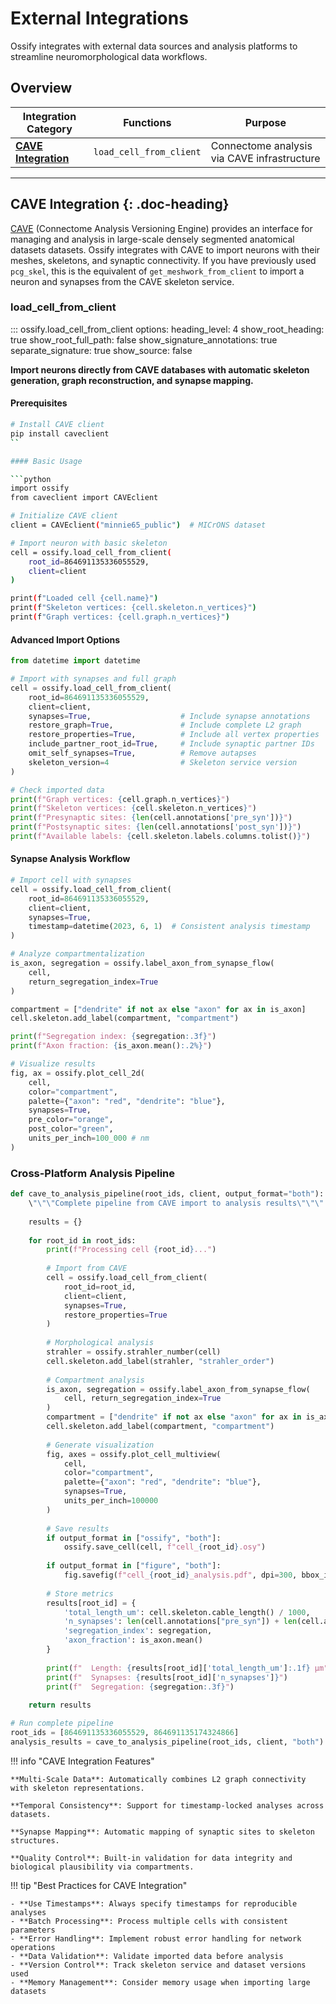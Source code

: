 # External Integrations

Ossify integrates with external data sources and analysis platforms to streamline neuromorphological data workflows.

## Overview

| Integration Category | Functions | Purpose |
|---------------------|-----------|---------|
| **[CAVE Integration](#cave-integration)** | `load_cell_from_client` | Connectome analysis via CAVE infrastructure |

---

## CAVE Integration {: .doc-heading}

[CAVE](https://www.caveconnecto.me/) (Connectome Analysis Versioning Engine) provides an interface for managing and analysis in large-scale densely segmented anatomical datasets datasets.
Ossify integrates with CAVE to import neurons with their meshes, skeletons, and synaptic connectivity.
If you have previously used `pcg_skel`, this is the equivalent of `get_meshwork_from_client` to import a neuron and synapses from the CAVE skeleton service.

### load_cell_from_client

::: ossify.load_cell_from_client
    options:
        heading_level: 4
        show_root_heading: true
        show_root_full_path: false
        show_signature_annotations: true
        separate_signature: true
        show_source: false

**Import neurons directly from CAVE databases with automatic skeleton generation, graph reconstruction, and synapse mapping.**

#### Prerequisites

```bash
# Install CAVE client
pip install caveclient
``

#### Basic Usage

```python
import ossify
from caveclient import CAVEclient

# Initialize CAVE client
client = CAVEclient("minnie65_public")  # MICrONS dataset

# Import neuron with basic skeleton
cell = ossify.load_cell_from_client(
    root_id=864691135336055529,
    client=client
)

print(f"Loaded cell {cell.name}")
print(f"Skeleton vertices: {cell.skeleton.n_vertices}")
print(f"Graph vertices: {cell.graph.n_vertices}")
```

#### Advanced Import Options

```python
from datetime import datetime

# Import with synapses and full graph
cell = ossify.load_cell_from_client(
    root_id=864691135336055529,
    client=client,
    synapses=True,                    # Include synapse annotations
    restore_graph=True,               # Include complete L2 graph
    restore_properties=True,          # Include all vertex properties
    include_partner_root_id=True,     # Include synaptic partner IDs
    omit_self_synapses=True,          # Remove autapses
    skeleton_version=4                # Skeleton service version
)

# Check imported data
print(f"Graph vertices: {cell.graph.n_vertices}")
print(f"Skeleton vertices: {cell.skeleton.n_vertices}")
print(f"Presynaptic sites: {len(cell.annotations['pre_syn'])}")
print(f"Postsynaptic sites: {len(cell.annotations['post_syn'])}")
print(f"Available labels: {cell.skeleton.labels.columns.tolist()}")
```

#### Synapse Analysis Workflow

```python
# Import cell with synapses
cell = ossify.load_cell_from_client(
    root_id=864691135336055529,
    client=client,
    synapses=True,
    timestamp=datetime(2023, 6, 1)  # Consistent analysis timestamp
)

# Analyze compartmentalization
is_axon, segregation = ossify.label_axon_from_synapse_flow(
    cell, 
    return_segregation_index=True
)

compartment = ["dendrite" if not ax else "axon" for ax in is_axon]
cell.skeleton.add_label(compartment, "compartment")

print(f"Segregation index: {segregation:.3f}")
print(f"Axon fraction: {is_axon.mean():.2%}")

# Visualize results
fig, ax = ossify.plot_cell_2d(
    cell,
    color="compartment",
    palette={"axon": "red", "dendrite": "blue"},
    synapses=True,
    pre_color="orange",
    post_color="green",
    units_per_inch=100_000 # nm
)
```

### **Cross-Platform Analysis Pipeline**

```python
def cave_to_analysis_pipeline(root_ids, client, output_format="both"):
    \"\"\"Complete pipeline from CAVE import to analysis results\"\"\"
    
    results = {}
    
    for root_id in root_ids:
        print(f"Processing cell {root_id}...")
        
        # Import from CAVE
        cell = ossify.load_cell_from_client(
            root_id=root_id,
            client=client, 
            synapses=True,
            restore_properties=True
        )
        
        # Morphological analysis
        strahler = ossify.strahler_number(cell)
        cell.skeleton.add_label(strahler, "strahler_order")
        
        # Compartment analysis
        is_axon, segregation = ossify.label_axon_from_synapse_flow(
            cell, return_segregation_index=True
        )
        compartment = ["dendrite" if not ax else "axon" for ax in is_axon]
        cell.skeleton.add_label(compartment, "compartment")
        
        # Generate visualization
        fig, axes = ossify.plot_cell_multiview(
            cell,
            color="compartment",
            palette={"axon": "red", "dendrite": "blue"},
            synapses=True,
            units_per_inch=100000
        )
        
        # Save results
        if output_format in ["ossify", "both"]:
            ossify.save_cell(cell, f"cell_{root_id}.osy")
        
        if output_format in ["figure", "both"]:
            fig.savefig(f"cell_{root_id}_analysis.pdf", dpi=300, bbox_inches='tight')
        
        # Store metrics
        results[root_id] = {
            'total_length_um': cell.skeleton.cable_length() / 1000,
            'n_synapses': len(cell.annotations["pre_syn"]) + len(cell.annotations["post_syn"]),
            'segregation_index': segregation,
            'axon_fraction': is_axon.mean()
        }
        
        print(f"  Length: {results[root_id]['total_length_um']:.1f} μm")
        print(f"  Synapses: {results[root_id]['n_synapses']}")
        print(f"  Segregation: {segregation:.3f}")
    
    return results

# Run complete pipeline
root_ids = [864691135336055529, 864691135174324866]
analysis_results = cave_to_analysis_pipeline(root_ids, client, "both")
```

!!! info "CAVE Integration Features"
    
    **Multi-Scale Data**: Automatically combines L2 graph connectivity with skeleton representations.
    
    **Temporal Consistency**: Support for timestamp-locked analyses across datasets.
    
    **Synapse Mapping**: Automatic mapping of synaptic sites to skeleton structures.
    
    **Quality Control**: Built-in validation for data integrity and biological plausibility via compartments.

!!! tip "Best Practices for CAVE Integration"
    
    - **Use Timestamps**: Always specify timestamps for reproducible analyses
    - **Batch Processing**: Process multiple cells with consistent parameters  
    - **Error Handling**: Implement robust error handling for network operations
    - **Data Validation**: Validate imported data before analysis
    - **Version Control**: Track skeleton service and dataset versions used
    - **Memory Management**: Consider memory usage when importing large datasets